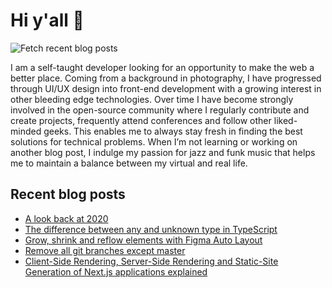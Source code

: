 # Hi y'all 👋

![Fetch recent blog posts](https://github.com/pawelgrzybek/pawelgrzybek/workflows/Fetch%20recent%20blog%20posts/badge.svg)

I am a self-taught developer looking for an opportunity to make the web a better place. Coming from a background in photography, I have progressed through UI/UX design into front-end development with a growing interest in other bleeding edge technologies. Over time I have become strongly involved in the open-source community where I regularly contribute and create projects, frequently attend conferences and follow other liked-minded geeks. This enables me to always stay fresh in finding the best solutions for technical problems. When I’m not learning or working on another blog post, I indulge my passion for jazz and funk music that helps me to maintain a balance between my virtual and real life.

## Recent blog posts

<!-- FEED-START -->
- [A look back at 2020](https://pawelgrzybek.com/a-look-back-at-2020/)
- [The difference between any and unknown type in TypeScript](https://pawelgrzybek.com/the-difference-between-any-and-unknown-type-in-typescript/)
- [Grow, shrink and reflow elements with Figma Auto Layout](https://pawelgrzybek.com/grow-shrink-and-reflow-elements-with-figma-auto-layout/)
- [Remove all git branches except master](https://pawelgrzybek.com/remove-all-git-branches-except-master/)
- [Client-Side Rendering, Server-Side Rendering and Static-Site Generation of Next.js applications explained](https://pawelgrzybek.com/client-side-rendering-server-side-rendering-and-static-site-generation-of-nextjs-applications-explained/)
<!-- FEED-END -->